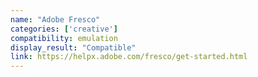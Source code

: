 ```yaml
---
name: "Adobe Fresco"
categories: ['creative']
compatibility: emulation
display_result: "Compatible"
link: https://helpx.adobe.com/fresco/get-started.html
---
```

